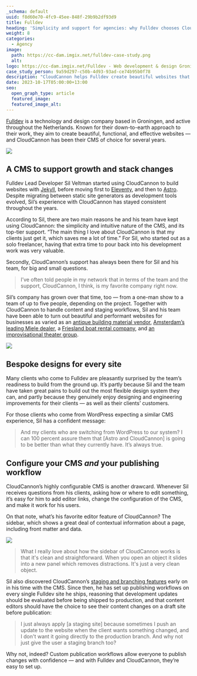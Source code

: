 ```yaml
---
_schema: default
uuid: f8d60e70-4fc9-45ee-848f-29b9b2df93d9
title: Fulldev
heading: 'Simplicity and support for agencies: why Fulldev chooses CloudCannon'
weight: 8
categories:
  - Agency
image:
  path: https://cc-dam.imgix.net/fulldev-case-study.png
  alt:
logo: https://cc-dam.imgix.net/Fulldev - Web development & design Groningen-0.svg
case_study_person: 9a59d297-c50b-4d93-93ad-ce74b95b0f78
description: "CloudCannon helps Fulldev create beautiful websites that are intuitive to update for any user —\_across a wide variety of static site generators."
date: 2023-10-17T05:00:00+13:00
seo:
  open_graph_type: article
  featured_image:
  featured_image_alt:
---
```

<a target="_blank" rel="noopener" href="https://full.dev/">Fulldev</a> is a technology and design company based in Groningen, and active throughout the Netherlands. Known for their down-to-earth approach to their work, they aim to create beautiful, functional, and effective websites — and CloudCannon has been their CMS of choice for several years.

![](https://cc-dam.imgix.net/fulldev-cs-1r.png)

## A CMS to support growth and stack changes

Fulldev Lead Developer Sil Veltman started using CloudCannon to build websites with <a target="_blank" rel="noopener" href="/jekyll-cms/">Jekyll</a>, before moving first to <a target="_blank" rel="noopener" href="/eleventy-cms/">Eleventy</a>, and then to <a target="_blank" rel="noopener" href="/astro-cms/">Astro</a>. Despite migrating between static site generators as development tools evolved, Sil’s experience with CloudCannon has stayed consistent throughout the years.

According to Sil, there are two main reasons he and his team have kept using CloudCannon: the simplicity and intuitive nature of the CMS, and its top-tier support. “The main thing I love about CloudCannon is that my clients just get it, which saves me a lot of time.” For Sil, who started out as a solo freelancer, having that extra time to pour back into his development work was very valuable.

Secondly, CloudCannon’s support has always been there for Sil and his team, for big and small questions.

> I’ve often told people in my network that in terms of the team and the support, CloudCannon, I think, is my favorite company right now.

Sil’s company has grown over that time, too — from a one-man show to a team of up to five people, depending on the project. Together with CloudCannon to handle content and staging workflows, Sil and his team have been able to turn out beautiful and performant websites for businesses as varied as an [antique building material vendor](https://vdabouwmaterialen.nl/), [Amsterdam’s leading Miele dealer](https://witgoedcenteramsterdam.nl/), a [Friesland boat rental company](https://sloepverhuurbolsward.nl/), and [an improvisational theater group](https://meintheater.nl/).

![](https://cc-dam.imgix.net/fulldev-2r.png)

## Bespoke designs for every site<!-- notionvc: efc51ea8-eaa8-4521-9a5c-b0525e277048 -->

Many clients who come to Fulldev are pleasantly surprised by the team’s readiness to build from the ground up. It’s partly because Sil and the team have taken great pains to build out the most flexible design system they can, and partly because they genuinely enjoy designing and engineering improvements for their clients — as well as their clients’ customers.

For those clients who come from WordPress expecting a similar CMS experience, Sil has a confident message:

<!-- notionvc: fa4d4210-4485-4803-88ab-071ac3d6e5a9 -->

> And my clients who are switching from WordPress to our system? I can 100 percent assure them that \[Astro and CloudCannon\] is going to be better than what they currently have. It’s always true.

## Configure your CMS *and* your publishing workflow

CloudCannon’s highly configurable CMS is another drawcard. Whenever Sil receives questions from his clients, asking how or where to edit something, it’s easy for him to add editor links, change the configuration of the CMS, and make it work for his users.

On that note, what’s his favorite editor feature of CloudCannon? The sidebar, which shows a great deal of contextual information about a page, including front matter and data.

![](https://cc-dam.imgix.net/fulldev-case-study-03.png)

> What I really love about how the sidebar of CloudCannon works is that it's clean and straightforward. When you open an object it slides into a new panel which removes distractions. It's just a very clean object.

Sil also discovered CloudCannon’s <a target="_blank" rel="noopener" href="https://cloudcannon.com/documentation/guides/staging-workflow-guide/staging-branch/">staging and branching features</a>&nbsp;early on in his time with the CMS. Since then, he has set up publishing workflows on every single Fulldev site he ships, reasoning that development updates should be evaluated before being shipped to production, and that content editors should have the choice to see their content changes on a draft site before publication:

> I just always apply \[a staging site\] because sometimes I push an update to the website when the client wants something changed, and I don't want it going directly to the production branch. And why not just give the user a staging branch too?

Why not, indeed? Custom publication workflows allow everyone to publish changes with confidence — and with Fulldev and CloudCannon, they’re easy to set up.

<!-- notionvc: 0dd630d7-f30a-4cb6-b3a6-0886874f4b59 -->